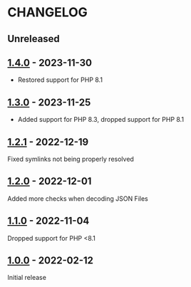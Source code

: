 # CHANGELOG

## Unreleased

## [1.4.0] - 2023-11-30

* Restored support for PHP 8.1

## [1.3.0] - 2023-11-25

* Added support for PHP 8.3, dropped support for PHP 8.1

## [1.2.1] - 2022-12-19

Fixed symlinks not being properly resolved

## [1.2.0] - 2022-12-01

Added more checks when decoding JSON Files

## [1.1.0] - 2022-11-04

Dropped support for PHP <8.1

## [1.0.0] - 2022-02-12

Initial release

[Unreleased]: https://github.com/beste/json/compare/1.4.0...main
[1.4.0]: https://github.com/beste/json/compare/1.3.0...1.4.0
[1.3.0]: https://github.com/beste/json/compare/1.2.1...1.3.0
[1.2.1]: https://github.com/beste/json/compare/1.2.0...1.2.1
[1.2.0]: https://github.com/beste/json/compare/1.1.0...1.2.0
[1.1.0]: https://github.com/beste/json/compare/1.0.0...1.1.0
[1.0.0]: https://github.com/beste/json/releases/tag/1.0.0
